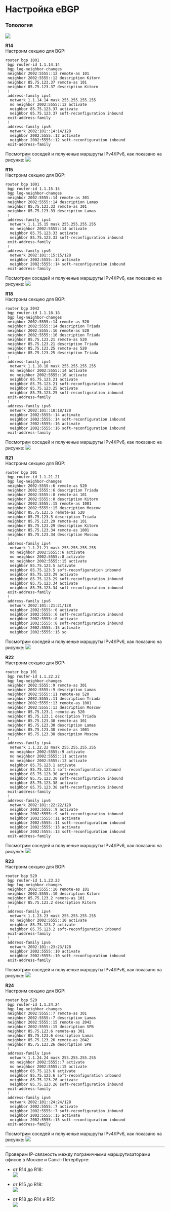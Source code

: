 # Настройка eBGP

### Топология
![](https://github.com/devops-user/otus/blob/main/homeworks_prof/homework_25/images/bgp.png)

**R14**  
Настроим секцию для BGP:
```
router bgp 1001
 bgp router-id 1.1.14.14
 bgp log-neighbor-changes
 neighbor 2002:5555::12 remote-as 101
 neighbor 2002:5555::12 description Kitorn
 neighbor 85.75.123.37 remote-as 101
 neighbor 85.75.123.37 description Kitorn
 !
 address-family ipv4
  network 1.1.14.14 mask 255.255.255.255
  no neighbor 2002:5555::12 activate
  neighbor 85.75.123.37 activate
  neighbor 85.75.123.37 soft-reconfiguration inbound
 exit-address-family
 !
 address-family ipv6
  network 2002:101::14:14/128
  neighbor 2002:5555::12 activate
  neighbor 2002:5555::12 soft-reconfiguration inbound
 exit-address-family
```
Посмотрим соседей и полученые маршруты IPv4/IPv6, как показано на рисунке:
![](https://github.com/devops-user/otus/blob/main/homeworks_prof/homework_25/images/R14.png)

**R15**  
Настроим секцию для BGP:
```
router bgp 1001
 bgp router-id 1.1.15.15
 bgp log-neighbor-changes
 neighbor 2002:5555::14 remote-as 301
 neighbor 2002:5555::14 description Lamas
 neighbor 85.75.123.33 remote-as 301
 neighbor 85.75.123.33 description Lamas
 !
 address-family ipv4
  network 1.1.15.15 mask 255.255.255.255
  no neighbor 2002:5555::14 activate
  neighbor 85.75.123.33 activate
  neighbor 85.75.123.33 soft-reconfiguration inbound
 exit-address-family
 !
 address-family ipv6
  network 2002:101::15:15/128
  neighbor 2002:5555::14 activate
  neighbor 2002:5555::14 soft-reconfiguration inbound
 exit-address-family
```
Посмотрим соседей и полученые маршруты IPv4/IPv6, как показано на рисунке:
![](https://github.com/devops-user/otus/blob/main/homeworks_prof/homework_25/images/R15.png)

**R18**  
Настроим секцию для BGP:
```
router bgp 2042
 bgp router-id 1.1.18.18
 bgp log-neighbor-changes
 neighbor 2002:5555::14 remote-as 520
 neighbor 2002:5555::14 description Triada
 neighbor 2002:5555::16 remote-as 520
 neighbor 2002:5555::16 description Triada
 neighbor 85.75.123.21 remote-as 520
 neighbor 85.75.123.21 description Triada
 neighbor 85.75.123.25 remote-as 520
 neighbor 85.75.123.25 description Triada
 !
 address-family ipv4
  network 1.1.18.18 mask 255.255.255.255
  no neighbor 2002:5555::14 activate
  no neighbor 2002:5555::16 activate
  neighbor 85.75.123.21 activate
  neighbor 85.75.123.21 soft-reconfiguration inbound
  neighbor 85.75.123.25 activate
  neighbor 85.75.123.25 soft-reconfiguration inbound
 exit-address-family
 !
 address-family ipv6
  network 2002:101::18:18/128
  neighbor 2002:5555::14 activate
  neighbor 2002:5555::14 soft-reconfiguration inbound
  neighbor 2002:5555::16 activate
  neighbor 2002:5555::16 soft-reconfiguration inbound
 exit-address-family
```
Посмотрим соседей и полученые маршруты IPv4/IPv6, как показано на рисунке:
![](https://github.com/devops-user/otus/blob/main/homeworks_prof/homework_25/images/R18.png)

**R21**  
Настроим секцию для BGP:
```
router bgp 301
 bgp router-id 1.1.21.21
 bgp log-neighbor-changes
 neighbor 2002:5555::6 remote-as 520
 neighbor 2002:5555::6 description Triada
 neighbor 2002:5555::8 remote-as 101
 neighbor 2002:5555::8 description Kitorn
 neighbor 2002:5555::15 remote-as 1001
 neighbor 2002:5555::15 description Moscow
 neighbor 85.75.123.5 remote-as 520
 neighbor 85.75.123.5 description Triada
 neighbor 85.75.123.29 remote-as 101
 neighbor 85.75.123.29 description Kitorn
 neighbor 85.75.123.34 remote-as 1001
 neighbor 85.75.123.34 description Moscow
 !
 address-family ipv4
  network 1.1.21.21 mask 255.255.255.255
  no neighbor 2002:5555::6 activate
  no neighbor 2002:5555::8 activate
  no neighbor 2002:5555::15 activate
  neighbor 85.75.123.5 activate
  neighbor 85.75.123.5 soft-reconfiguration inbound
  neighbor 85.75.123.29 activate
  neighbor 85.75.123.29 soft-reconfiguration inbound
  neighbor 85.75.123.34 activate
  neighbor 85.75.123.34 soft-reconfiguration inbound
 exit-address-family
 !
 address-family ipv6
  network 2002:101::21:21/128
  neighbor 2002:5555::6 activate
  neighbor 2002:5555::6 soft-reconfiguration inbound
  neighbor 2002:5555::8 activate
  neighbor 2002:5555::8 soft-reconfiguration inbound
  neighbor 2002:5555::15 activate
  neighbor 2002:5555::15 so
```
Посмотрим соседей и полученые маршруты IPv4/IPv6, как показано на рисунке:
![](https://github.com/devops-user/otus/blob/main/homeworks_prof/homework_25/images/R21.png)

**R22**  
Настроим секцию для BGP:
```
router bgp 101
 bgp router-id 1.1.22.22
 bgp log-neighbor-changes
 neighbor 2002:5555::9 remote-as 301
 neighbor 2002:5555::9 description Lamas
 neighbor 2002:5555::11 remote-as 520
 neighbor 2002:5555::11 description Triada
 neighbor 2002:5555::13 remote-as 1001
 neighbor 2002:5555::13 description Moscow
 neighbor 85.75.123.1 remote-as 520
 neighbor 85.75.123.1 description Triada
 neighbor 85.75.123.30 remote-as 301
 neighbor 85.75.123.30 description Lamas
 neighbor 85.75.123.38 remote-as 1001
 neighbor 85.75.123.38 description Moscow
 !
 address-family ipv4
  network 1.1.22.22 mask 255.255.255.255
  no neighbor 2002:5555::9 activate
  no neighbor 2002:5555::11 activate
  no neighbor 2002:5555::13 activate
  neighbor 85.75.123.1 activate
  neighbor 85.75.123.1 soft-reconfiguration inbound
  neighbor 85.75.123.30 activate
  neighbor 85.75.123.30 soft-reconfiguration inbound
  neighbor 85.75.123.38 activate
  neighbor 85.75.123.38 soft-reconfiguration inbound
 exit-address-family
 !
 address-family ipv6
  network 2002:101::22:22/128
  neighbor 2002:5555::9 activate
  neighbor 2002:5555::9 soft-reconfiguration inbound
  neighbor 2002:5555::11 activate
  neighbor 2002:5555::11 soft-reconfiguration inbound
  neighbor 2002:5555::13 activate
  neighbor 2002:5555::13 soft-reconfiguration inbound
 exit-address-family
```
Посмотрим соседей и полученые маршруты IPv4/IPv6, как показано на рисунке:
![](https://github.com/devops-user/otus/blob/main/homeworks_prof/homework_25/images/R22.png)

**R23**  
Настроим секцию для BGP:
```
router bgp 520
 bgp router-id 1.1.23.23
 bgp log-neighbor-changes
 neighbor 2002:5555::10 remote-as 101
 neighbor 2002:5555::10 description Kitorn
 neighbor 85.75.123.2 remote-as 101
 neighbor 85.75.123.2 description Kitorn
 !
 address-family ipv4
  network 1.1.23.23 mask 255.255.255.255
  no neighbor 2002:5555::10 activate
  neighbor 85.75.123.2 activate
  neighbor 85.75.123.2 soft-reconfiguration inbound
 exit-address-family
 !
 address-family ipv6
  network 2002:101::23:23/128
  neighbor 2002:5555::10 activate
  neighbor 2002:5555::10 soft-reconfiguration inbound
 exit-address-family
```
Посмотрим соседей и полученые маршруты IPv4/IPv6, как показано на рисунке:
![](https://github.com/devops-user/otus/blob/main/homeworks_prof/homework_25/images/R23.png)

**R24**  
Настроим секцию для BGP:
```
router bgp 520
 bgp router-id 1.1.24.24
 bgp log-neighbor-changes
 neighbor 2002:5555::7 remote-as 301
 neighbor 2002:5555::7 description Lamas
 neighbor 2002:5555::15 remote-as 2042
 neighbor 2002:5555::15 description SPB
 neighbor 85.75.123.6 remote-as 301
 neighbor 85.75.123.6 description Lamas
 neighbor 85.75.123.26 remote-as 2042
 neighbor 85.75.123.26 description SPB
 !
 address-family ipv4
  network 1.1.24.24 mask 255.255.255.255
  no neighbor 2002:5555::7 activate
  no neighbor 2002:5555::15 activate
  neighbor 85.75.123.6 activate
  neighbor 85.75.123.6 soft-reconfiguration inbound
  neighbor 85.75.123.26 activate
  neighbor 85.75.123.26 soft-reconfiguration inbound
 exit-address-family
 !
 address-family ipv6
  network 2002:101::24:24/128
  neighbor 2002:5555::7 activate
  neighbor 2002:5555::7 soft-reconfiguration inbound
  neighbor 2002:5555::15 activate
  neighbor 2002:5555::15 soft-reconfiguration inbound
 exit-address-family
```
Посмотрим соседей и полученые маршруты IPv4/IPv6, как показано на рисунке:
![](https://github.com/devops-user/otus/blob/main/homeworks_prof/homework_25/images/R24.png)

________________________________
Проверим IP-связность между пограничными маршрутизаторами офисов в Москве и Санкт-Петербурге:
  * от R14 до R18:  
![](https://github.com/devops-user/otus/blob/main/homeworks_prof/homework_25/images/ping_14.png)

  * от R15 до R18:  
![](https://github.com/devops-user/otus/blob/main/homeworks_prof/homework_25/images/ping_15.png)

  * от R18 до R14 и R15:  
![](https://github.com/devops-user/otus/blob/main/homeworks_prof/homework_25/images/ping_18.png)

